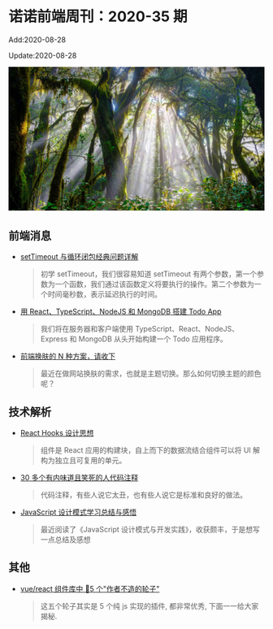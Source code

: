 <!--
 * @Description: 2020-35
 * @Author: zoeblow
 * @Email: wangfuyuan@nnuo.com
 * @Date: 2020-07-17 19:10:35
 * @LastEditors: zoeblow
 * @LastEditTime: 2020-08-31 09:53:59
 * @FilePath: /nuofe-weekly/2020/weekly-35.md
 -->

# 诺诺前端周刊：2020-35 期

Add:2020-08-28

Update:2020-08-28

![202035](../images/2020/202035.jpg)

## 前端消息

- [setTimeout 与循环闭包经典问题详解](https://mp.weixin.qq.com/s/t9dzpLGLB3pJjXPb8Nk90w)

  > 初学 setTimeout，我们很容易知道 setTimeout 有两个参数，第一个参数为一个函数，我们通过该函数定义将要执行的操作。第二个参数为一个时间毫秒数，表示延迟执行的时间。

- [用 React、TypeScript、NodeJS 和 MongoDB 搭建 Todo App](https://mp.weixin.qq.com/s/Iw8XcYqy8qgR46HtoFaNew)

  > 我们将在服务器和客户端使用 TypeScript、React、NodeJS、Express 和 MongoDB 从头开始构建一个 Todo 应用程序。

- [前端换肤的 N 种方案，请收下](https://mp.weixin.qq.com/s/DKH8oYA3w5kekvp0p7yZcg)

  > 最近在做网站换肤的需求，也就是主题切换。那么如何切换主题的颜色呢？

## 技术解析

- [React Hooks 设计思想](https://mp.weixin.qq.com/s/9Uuy5t-TL9cnCWY_GtQpNQ)

  > 组件是 React 应用的构建块，自上而下的数据流结合组件可以将 UI 解构为独立且可复用的单元。

- [30 多个有内味道且笑死的人代码注释](https://mp.weixin.qq.com/s/OAP_pH4PPQS2WuwG0WHDgQ)

  > 代码注释，有些人说它太丑，也有些人说它是标准和良好的做法。

- [JavaScript 设计模式学习总结与感悟](https://segmentfault.com/a/1190000019663847)

  > 最近阅读了《JavaScript 设计模式与开发实践》，收获颇丰，于是想写一点总结及感想

<!-- ## 业界新闻

- [BootStrap 5.0 将放弃支持 IE](https://mp.weixin.qq.com/s/r8DVkzl7gfFm2YSmGHC4-g)

  > 最近，BootStrap 团队成员 XhmikosR 在 GitHub 上透露，BS 5 将放弃支持 IE 浏览器。 -->

## 其他

- [vue/react 组件库中 🤚5 个"作者不造的轮子"](https://juejin.im/post/5d89cd156fb9a06acb3ee19e)

  > 这五个轮子其实是 5 个纯 js 实现的插件, 都非常优秀, 下面一一给大家揭秘.
